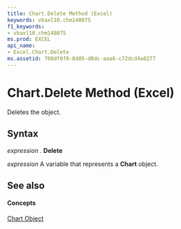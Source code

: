 ```yaml
---
title: Chart.Delete Method (Excel)
keywords: vbaxl10.chm148075
f1_keywords:
- vbaxl10.chm148075
ms.prod: EXCEL
api_name:
- Excel.Chart.Delete
ms.assetid: 700df0f8-8d85-d8dc-aaa6-c72dcd4a0277
---
```



# Chart.Delete Method (Excel)

Deletes the object.


## Syntax

 _expression_ . **Delete**

 _expression_ A variable that represents a **Chart** object.


## See also


#### Concepts


[Chart Object](chart-object-excel.md)

